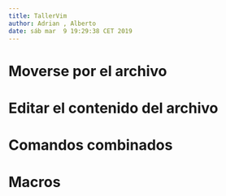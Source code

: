 ```yaml
---
title: TallerVim
author: Adrian , Alberto
date: sáb mar  9 19:29:38 CET 2019 
---
```


# Moverse por el archivo




# Editar el contenido del archivo 



# Comandos combinados


# Macros
